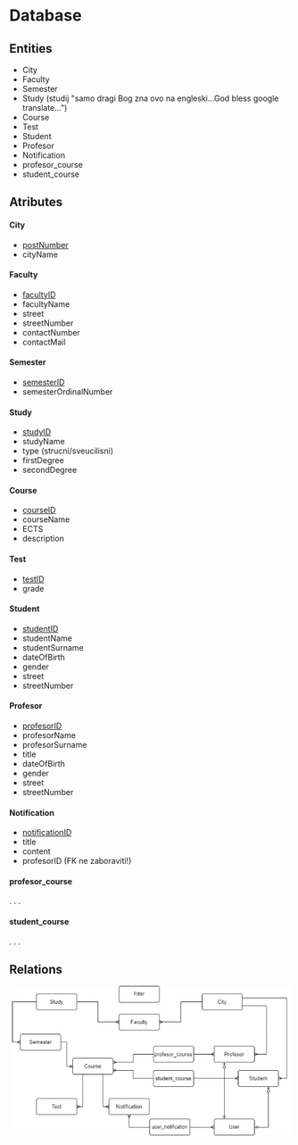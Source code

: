 # Database

## Entities
- City
- Faculty
- Semester
- Study (studij "samo dragi Bog zna ovo na engleski...God bless google translate...")
- Course
- Test
- Student
- Profesor
- Notification
- profesor_course
- student_course

## Atributes

#### City
- <ins>postNumber</ins>
- cityName

#### Faculty
- <ins>facultyID</ins>
- facultyName
- street
- streetNumber
- contactNumber
- contactMail

#### Semester
- <ins>semesterID</ins>
- semesterOrdinalNumber

#### Study
- <ins>studyID</ins>
- studyName
- type (strucni/sveucilisni)
- firstDegree
- secondDegree

#### Course
- <ins>courseID</ins>
- courseName
- ECTS
- description

#### Test
- <ins>testID</ins>
- grade

#### Student
- <ins>studentID</ins>
- studentName
- studentSurname
- dateOfBirth
- gender
- street
- streetNumber

#### Profesor
- <ins>profesorID</ins>
- profesorName
- profesorSurname
- title
- dateOfBirth
- gender
- street
- streetNumber

#### Notification
- <ins>notificationID</ins>
- title
- content
- profesorID (FK ne zaboraviti!)

#### profesor_course
.
.
.

#### student_course
.
.
.

## Relations

![Relations diagram](relations-diagram.jpg)

